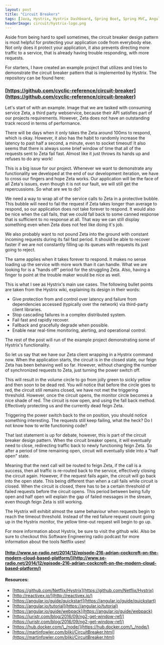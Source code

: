 ```yaml
---
layout: post
title: "Circuit Breakers"
tags: [Java, Hystrix, Hystrix Dashboard, Spring Boot, Spring MVC, Angular, Webpack, ReactiveX, Node.js, Netflix OSS, Circuit Breaker]
headerImage: circuit/hystrix-logo.png
---
```


Aside from being hard to spell sometimes, the circuit breaker design pattern is most helpful for protecting your application code from everybody else.
Not only does it protect your application, it also prevents directing more traffic to a service, that is already having trouble responding, with more requests.

For starters, I have created an example project that utilizes and tries to demonstrate the circuit breaker pattern that is implemented by Hystrix.
The repository can be found here:

### [https://github.com/cyclic-reference/circuit-breaker](https://github.com/cyclic-reference/circuit-breaker)

Let's start of with an example.
Image that we are tasked with consuming service Zeta, a third party webservice, because their API satisfies part of our projects requirements.
However, Zeta does not have an outstanding track record in terms of performance.

There will be days when it only takes the Zeta around 100ms to respond, which is okay. 
However, it also has the habit to randomly increase the latency to past half a second, a minute, even to socket timeout!
It also seems that there is always some brief window of time that all of the requests sent to Zeta fail fast.
Almost like it just throws its hands up and refuses to do any work!

This is a big issue for our project. 
Whenever we want to demonstrate any functionality we developed at the end of our development iteration, we have to cross our fingers and hope Zeta works.
Our application will be the face of all Zeta's issues, even though it is not our fault, we will still get the repercussions.
So what are we to do? 

We need a way to wrap all of the service calls to Zeta in a protective bubble.
This bubble will need to fail the request if Zeta takes longer than average to respond, so our application does not take forever to respond.
It would also be nice when the call fails, that we could fall back to some canned response that is sufficient to no response at all.
That way we can still display something even when Zeta does not feel like doing it's job.

We also probably want to not pound Zeta into the ground with constant incoming requests during its fail fast period.
It should be able to recover faster if we are not constantly filling up its queues with requests its just going to reject.

The same applies when it takes forever to respond.
It makes no sense loading up the service with more work than it can handle.
What we are looking for is a "hands off" period for the struggling Zeta.
Also, having a finger to point at the trouble maker would be nice as well.

This is what I see as Hystrix's main use cases. The following bullet points are taken from the Hystrix wiki, explaining its design in their words:

- Give protection from and control over latency and failure from dependencies accessed (typically over the network) via third-party client libraries.
- Stop cascading failures in a complex distributed system.
- Fail fast and rapidly recover.
- Fallback and gracefully degrade when possible.
- Enable near real-time monitoring, alerting, and operational control.

The rest of the post will run of the example project demonstrating some of Hystrix's functionality.

So let us say that we have our Zeta client wrapping in a Hystrix command now.
When the application starts, the circuit is in the closed state, our feign Zeta has been behaving well so far.
However, without changing the number of synchronized requests to Zeta, just turning the power switch off.

This will result in the volume circle to go from jolly green to sickly yellow and then soon to be dead red.
You will notice that before the circle goes to red, the circuit still remains closed, we have not met the triggering threshold.
However, once the circuit opens, the monitor circle becomes a nice shade of red.
The circuit is now open, and using the fall back method.
Effectively protecting us and the currently dead feign Zeta.

Triggering the power switch back to the on position, you should notice something interesting.
The requests still keep failing, what the heck?
Do I not know how to write functioning code?

That last statement is up for debate, however, this is part of the circuit breaker design pattern.
When the circuit breaker opens, it will eventually need to close, redirecting traffic back to newly functioning feign Zeta.
So after a period of time remaining open, circuit will eventually slide into a "half open" state.

Meaning that the next call will be routed to feign Zeta, if the call is a success, then all traffic is re-routed back to the service, effectively closing the circuit again.
However, if the request fails again, the circuit will go back into the open state.
This being different than when a call fails while circuit is closed.
When the circuit is closed, there has to be a certain threshold of failed requests before the circuit opens.
This period between being fully open and half open will explain the gap of failed messages in the stream, even though feign Zeta is still working.

The Hystrix will exhibit almost the same behaviour when requests begin to reach the timeout threshold.
Instead of the red failure request count going up in the Hystrix monitor, the yellow time-out request will begin to go up.

For more information about Hystrix, be sure to visit the github wiki.
Also be sure to checkout this Software Engineering radio podcast for more information about the tools Netflix uses!

#### [http://www.se-radio.net/2014/12/episode-216-adrian-cockcroft-on-the-modern-cloud-based-platform/](http://www.se-radio.net/2014/12/episode-216-adrian-cockcroft-on-the-modern-cloud-based-platform/)


#### Resources:

- [https://github.com/Netflix/Hystrix](https://github.com/Netflix/Hystrix)
- [http://reactivex.io/](http://reactivex.io/)
- [https://angular.io/guide/quickstart](https://angular.io/guide/quickstart)
- [https://angular.io/tutorial](https://angular.io/tutorial)
- [https://angular.io/guide/webpack](https://angular.io/guide/webpack)
- [https://juristr.com/blog/2016/09/ng2-get-window-ref/](https://juristr.com/blog/2016/09/ng2-get-window-ref/)
- [https://hub.docker.com/\_/node/](https://hub.docker.com/\_/node/)
- [https://martinfowler.com/bliki/CircuitBreaker.html](https://martinfowler.com/bliki/CircuitBreaker.html)
